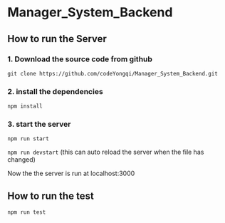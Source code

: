 # Manager_System_Backend

## How to run the Server
### 1. Download the source code from github

`git clone https://github.com/codeYongqi/Manager_System_Backend.git`

### 2. install the dependencies
`npm install`

### 3. start the server
`npm run start`

`npm run devstart` (this can auto reload the server when the file has changed)

Now the the server is run at localhost:3000

## How to run the test

`npm run test`
